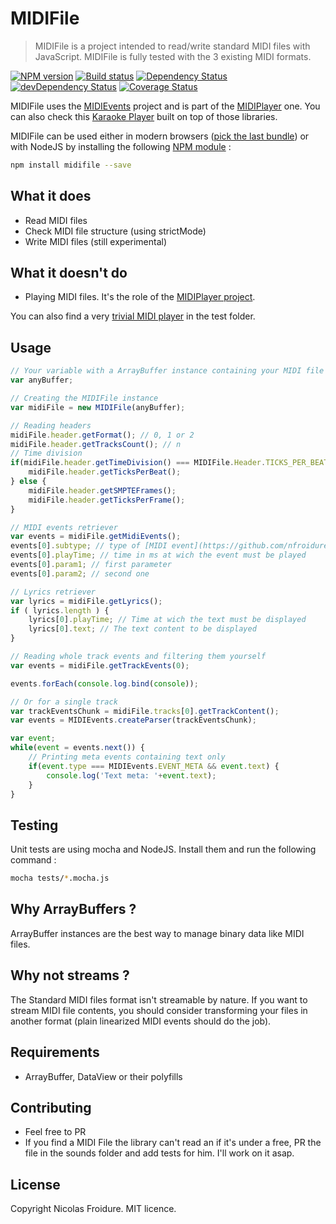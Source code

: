 # MIDIFile
> MIDIFile is a project intended to read/write standard MIDI files with
 JavaScript. MIDIFile is fully tested with the 3 existing MIDI formats.

[![NPM version](https://badge.fury.io/js/midifile.svg)](https://npmjs.org/package/midifile)
[![Build status](https://secure.travis-ci.org/nfroidure/MIDIFile.svg)](https://travis-ci.org/nfroidure/MIDIFile)
[![Dependency Status](https://david-dm.org/nfroidure/midifile.svg)](https://david-dm.org/nfroidure/midifile)
[![devDependency Status](https://david-dm.org/nfroidure/midifile/dev-status.svg)](https://david-dm.org/nfroidure/midifile#info=devDependencies)
[![Coverage Status](https://coveralls.io/repos/nfroidure/MIDIFile/badge.svg?branch=master)](https://coveralls.io/r/nfroidure/MIDIFile?branch=master)

MIDIFile uses the [MIDIEvents](https://github.com/nfroidure/MIDIEvents) project
 and is part of the [MIDIPlayer](https://github.com/nfroidure/MIDIPlayer) one.
 You can also check this [Karaoke Player](http://karaoke.insertafter.com) built
 on top of those libraries.

MIDIFile can be used either in modern browsers
 ([pick the last bundle](https://github.com/nfroidure/MIDIFile/blob/master/dist/MIDIFIle.js))
 or with NodeJS by installing the following
 [NPM module](https://npmjs.org/package/midifile) :
```bash
npm install midifile --save
```

## What it does
* Read MIDI files
* Check MIDI file structure (using strictMode)
*	Write MIDI files (still experimental)

## What it doesn't do
*	Playing MIDI files. It's the role of the
 [MIDIPlayer project](https://github.com/nfroidure/MIDIPlayer).

You can also find a very [trivial MIDI player](http://rawgit.com/nfroidure/MIDIFile/master/tests/index.html)
 in the test folder.

## Usage
```js
// Your variable with a ArrayBuffer instance containing your MIDI file
var anyBuffer;

// Creating the MIDIFile instance
var midiFile = new MIDIFile(anyBuffer);

// Reading headers
midiFile.header.getFormat(); // 0, 1 or 2
midiFile.header.getTracksCount(); // n
// Time division
if(midiFile.header.getTimeDivision() === MIDIFile.Header.TICKS_PER_BEAT) {
	midiFile.header.getTicksPerBeat();
} else {
	midiFile.header.getSMPTEFrames();
	midiFile.header.getTicksPerFrame();
}

// MIDI events retriever
var events = midiFile.getMidiEvents();
events[0].subtype; // type of [MIDI event](https://github.com/nfroidure/MIDIFile/blob/master/src/MIDIFile.js#L34)
events[0].playTime; // time in ms at wich the event must be played
events[0].param1; // first parameter
events[0].param2; // second one

// Lyrics retriever
var lyrics = midiFile.getLyrics();
if ( lyrics.length ) {
	lyrics[0].playTime; // Time at wich the text must be displayed
	lyrics[0].text; // The text content to be displayed
}

// Reading whole track events and filtering them yourself
var events = midiFile.getTrackEvents(0);

events.forEach(console.log.bind(console));

// Or for a single track
var trackEventsChunk = midiFile.tracks[0].getTrackContent();
var events = MIDIEvents.createParser(trackEventsChunk);

var event;
while(event = events.next()) {
	// Printing meta events containing text only
	if(event.type === MIDIEvents.EVENT_META && event.text) {
		console.log('Text meta: '+event.text);
	}
}
```

## Testing
Unit tests are using mocha and NodeJS. Install them and run the following command :

```bash
mocha tests/*.mocha.js
```

## Why ArrayBuffers ?
ArrayBuffer instances are the best way to manage binary data like MIDI files.

## Why not streams ?
The Standard MIDI files format isn't streamable by nature. If you want to stream
 MIDI file contents, you should consider transforming your files in another
 format (plain linearized MIDI events should do the job).

## Requirements
* ArrayBuffer, DataView or their polyfills

## Contributing
* Feel free to PR
* If you find a MIDI File the library can't read an if it's under a free, PR
 the file in the sounds folder and add tests for him. I'll work on it asap.

## License
Copyright Nicolas Froidure. MIT licence.
